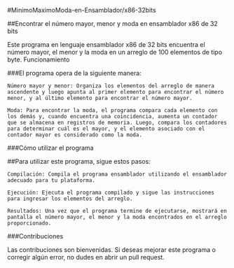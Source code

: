 #MinimoMaximoModa-en-Ensamblador/x86-32bits

##Encontrar el número mayor, menor y moda en ensamblador x86 de 32 bits

Este programa en lenguaje ensamblador x86 de 32 bits encuentra el número mayor, el menor y la moda en un arreglo de 100 elementos de tipo byte.
Funcionamiento

###El programa opera de la siguiente manera:

    Número mayor y menor: Organiza los elementos del arreglo de manera ascendente y luego apunta al primer elemento para encontrar el número menor, y al último elemento para encontrar el número mayor.

    Moda: Para encontrar la moda, el programa compara cada elemento con los demás y, cuando encuentra una coincidencia, aumenta un contador que se almacena en registros de memoria. Luego, compara los contadores para determinar cuál es el mayor, y el elemento asociado con el contador mayor es considerado como la moda.

###Cómo utilizar el programa

##Para utilizar este programa, sigue estos pasos:

    Compilación: Compila el programa ensamblador utilizando el ensamblador adecuado para tu plataforma.

    Ejecución: Ejecuta el programa compilado y sigue las instrucciones para ingresar los elementos del arreglo.

    Resultados: Una vez que el programa termine de ejecutarse, mostrará en pantalla el número mayor, el menor y la moda encontrados en el arreglo proporcionado.

###Contribuciones

Las contribuciones son bienvenidas. Si deseas mejorar este programa o corregir algún error, no dudes en abrir un pull request.
